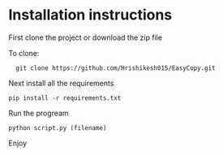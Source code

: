 # Installation instructions
First clone the project or download the zip file

To clone:
```
  git clone https://github.com/Hrishikesh015/EasyCopy.git
```
Next install all the requirements
```
pip install -r requirements.txt
```
Run the progream
```
python script.py (filename)
```
Enjoy

